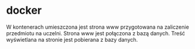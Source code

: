 # docker

W kontenerach umieszczona jest strona www przygotowana na zaliczenie przedmiotu na uczelni.
Strona www jest połączona z bazą danych. Treść wyświetlana na stronie jest pobierana z bazy danych.
